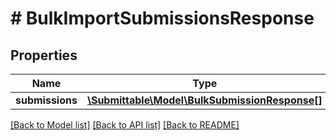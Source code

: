 # # BulkImportSubmissionsResponse

## Properties

Name | Type | Description | Notes
------------ | ------------- | ------------- | -------------
**submissions** | [**\Submittable\Model\BulkSubmissionResponse[]**](BulkSubmissionResponse.md) |  | [optional]

[[Back to Model list]](../../README.md#models) [[Back to API list]](../../README.md#endpoints) [[Back to README]](../../README.md)
